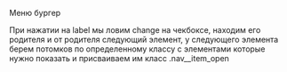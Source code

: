 Меню бургер

При нажатии на label мы ловим change на чекбоксе,
находим его родителя и от родителя следующий элемент,
у следующего элемента берем потомков по определенному классу
с элементами которые нужно показать и присваиваем им класс .nav__item_open
